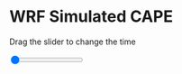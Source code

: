<h1>WRF Simulated CAPE</h1>
<p>Drag the slider to change the time</p>

<div class="slidecontainer">
<input oninput='setImage(this)' class="slider" type="range" min="0" max="49" value="0" step="1" />
<img id='img'/>
</div>

<script>
var img = document.getElementById('img');
var img_array = ['/assets/images/wrf/cp_wrfout_d01_2020-05-19_12:00:00.png',
'/assets/images/wrf/cp_wrfout_d01_2020-05-19_13:00:00.png',
'/assets/images/wrf/cp_wrfout_d01_2020-05-19_14:00:00.png',
'/assets/images/wrf/cp_wrfout_d01_2020-05-19_15:00:00.png',
'/assets/images/wrf/cp_wrfout_d01_2020-05-19_16:00:00.png',
'/assets/images/wrf/cp_wrfout_d01_2020-05-19_17:00:00.png',
'/assets/images/wrf/cp_wrfout_d01_2020-05-19_18:00:00.png',
'/assets/images/wrf/cp_wrfout_d01_2020-05-19_19:00:00.png',
'/assets/images/wrf/cp_wrfout_d01_2020-05-19_20:00:00.png',
'/assets/images/wrf/cp_wrfout_d01_2020-05-19_21:00:00.png',
'/assets/images/wrf/cp_wrfout_d01_2020-05-19_22:00:00.png',
'/assets/images/wrf/cp_wrfout_d01_2020-05-19_23:00:00.png',
'/assets/images/wrf/cp_wrfout_d01_2020-05-20_00:00:00.png',
'/assets/images/wrf/cp_wrfout_d01_2020-05-20_01:00:00.png',
'/assets/images/wrf/cp_wrfout_d01_2020-05-20_02:00:00.png',
'/assets/images/wrf/cp_wrfout_d01_2020-05-20_03:00:00.png',
'/assets/images/wrf/cp_wrfout_d01_2020-05-20_04:00:00.png',
'/assets/images/wrf/cp_wrfout_d01_2020-05-20_05:00:00.png',
'/assets/images/wrf/cp_wrfout_d01_2020-05-20_06:00:00.png',
'/assets/images/wrf/cp_wrfout_d01_2020-05-20_07:00:00.png',
'/assets/images/wrf/cp_wrfout_d01_2020-05-20_08:00:00.png',
'/assets/images/wrf/cp_wrfout_d01_2020-05-20_09:00:00.png',
'/assets/images/wrf/cp_wrfout_d01_2020-05-20_10:00:00.png',
'/assets/images/wrf/cp_wrfout_d01_2020-05-20_11:00:00.png',
'/assets/images/wrf/cp_wrfout_d01_2020-05-20_12:00:00.png',
'/assets/images/wrf/cp_wrfout_d01_2020-05-20_13:00:00.png',
'/assets/images/wrf/cp_wrfout_d01_2020-05-20_14:00:00.png',
'/assets/images/wrf/cp_wrfout_d01_2020-05-20_15:00:00.png',
'/assets/images/wrf/cp_wrfout_d01_2020-05-20_16:00:00.png',
'/assets/images/wrf/cp_wrfout_d01_2020-05-20_17:00:00.png',
'/assets/images/wrf/cp_wrfout_d01_2020-05-20_18:00:00.png',
'/assets/images/wrf/cp_wrfout_d01_2020-05-20_19:00:00.png',
'/assets/images/wrf/cp_wrfout_d01_2020-05-20_20:00:00.png',
'/assets/images/wrf/cp_wrfout_d01_2020-05-20_21:00:00.png',
'/assets/images/wrf/cp_wrfout_d01_2020-05-20_22:00:00.png',
'/assets/images/wrf/cp_wrfout_d01_2020-05-20_23:00:00.png',
'/assets/images/wrf/cp_wrfout_d01_2020-05-21_00:00:00.png',
'/assets/images/wrf/cp_wrfout_d01_2020-05-21_01:00:00.png',
'/assets/images/wrf/cp_wrfout_d01_2020-05-21_02:00:00.png',
'/assets/images/wrf/cp_wrfout_d01_2020-05-21_03:00:00.png',
'/assets/images/wrf/cp_wrfout_d01_2020-05-21_04:00:00.png',
'/assets/images/wrf/cp_wrfout_d01_2020-05-21_05:00:00.png',
'/assets/images/wrf/cp_wrfout_d01_2020-05-21_06:00:00.png',
'/assets/images/wrf/cp_wrfout_d01_2020-05-21_07:00:00.png',
'/assets/images/wrf/cp_wrfout_d01_2020-05-21_08:00:00.png',
'/assets/images/wrf/cp_wrfout_d01_2020-05-21_09:00:00.png',
'/assets/images/wrf/cp_wrfout_d01_2020-05-21_10:00:00.png',
'/assets/images/wrf/cp_wrfout_d01_2020-05-21_11:00:00.png',
'/assets/images/wrf/cp_wrfout_d01_2020-05-21_12:00:00.png',];
function setImage(obj)
{
        var value = obj.value;
        img.src = img_array[value];

}
</script>
